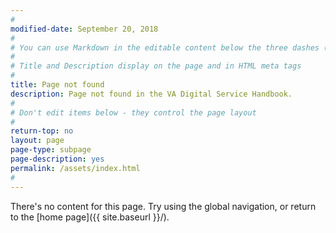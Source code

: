 ```yaml
---
#
modified-date: September 20, 2018
#
# You can use Markdown in the editable content below the three dashes (---)
#
# Title and Description display on the page and in HTML meta tags
#
title: Page not found
description: Page not found in the VA Digital Service Handbook.
#
# Don't edit items below - they control the page layout
#
return-top: no
layout: page
page-type: subpage
page-description: yes
permalink: /assets/index.html
#
---
```


There's no content for this page. Try using the global navigation, or return to the [home page]({{ site.baseurl }}/).

<p>&nbsp;</p>
<p>&nbsp;</p>
<p>&nbsp;</p>
<p>&nbsp;</p>
<p>&nbsp;</p>
